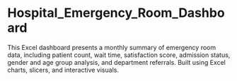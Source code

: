 # Hospital_Emergency_Room_Dashboard
This Excel dashboard presents a monthly summary of emergency room data, including patient count, wait time, satisfaction score, admission status, gender and age group analysis, and department referrals. Built using Excel charts, slicers, and interactive visuals.

